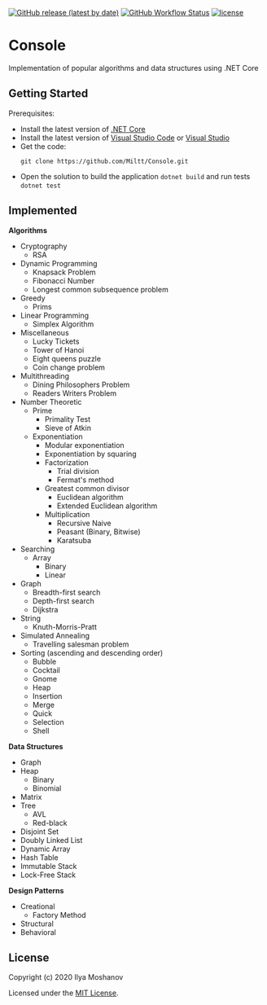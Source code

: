 [![GitHub release (latest by date)](https://img.shields.io/github/v/release/Miltt/Console)](https://github.com/Miltt/Console/releases/tag/v1.0)
[![GitHub Workflow Status](https://img.shields.io/github/workflow/status/Miltt/Console/.NETCore)](https://github.com/Miltt/Console/actions)
[![license](https://img.shields.io/github/license/Miltt/Console)](https://github.com/Miltt/Console/blob/master/LICENSE)

# Console
Implementation of popular algorithms and data structures using .NET Core

## Getting Started
Prerequisites:
* Install the latest version of [.NET Core](https://dotnet.microsoft.com/download)
* Install the latest version of [Visual Studio Code](https://code.visualstudio.com/Download) or [Visual Studio](https://developer.microsoft.com/en-us/windows/downloads)
* Get the code:
  ```
  git clone https://github.com/Miltt/Console.git
  ```
* Open the solution to build the application `dotnet build` and run tests `dotnet test`
  
## Implemented
**Algorithms**
* Cryptography
  * RSA
* Dynamic Programming
  * Knapsack Problem
  * Fibonacci Number
  * Longest common subsequence problem
* Greedy
  * Prims
* Linear Programming
  * Simplex Algorithm
* Miscellaneous
  * Lucky Tickets
   * Tower of Hanoi
   * Eight queens puzzle
   * Coin change problem
* Multithreading
  * Dining Philosophers Problem
  * Readers Writers Problem
* Number Theoretic
  * Prime
    * Primality Test
    * Sieve of Atkin
  * Exponentiation
    * Modular exponentiation
    * Exponentiation by squaring
    * Factorization
      * Trial division
      * Fermat's method
    * Greatest common divisor
      * Euclidean algorithm
      * Extended Euclidean algorithm
    * Multiplication
      * Recursive Naive
      * Peasant (Binary, Bitwise)
      * Karatsuba
* Searching
  * Array
    * Binary
    * Linear
* Graph
  * Breadth-first search
  * Depth-first search
  * Dijkstra
* String
  * Knuth-Morris-Pratt
* Simulated Annealing
  * Travelling salesman problem
* Sorting (ascending and descending order)
  * Bubble
  * Cocktail
  * Gnome
  * Heap
  * Insertion
  * Merge
  * Quick
  * Selection
  * Shell

**Data Structures**
* Graph
* Heap
  * Binary
  * Binomial
* Matrix
* Tree
  * AVL
  * Red-black
* Disjoint Set
* Doubly Linked List
* Dynamic Array
* Hash Table
* Immutable Stack
* Lock-Free Stack

**Design Patterns**
* Creational
  * Factory Method
* Structural
* Behavioral

## License
Copyright (c) 2020 Ilya Moshanov

Licensed under the [MIT License](./LICENSE).
